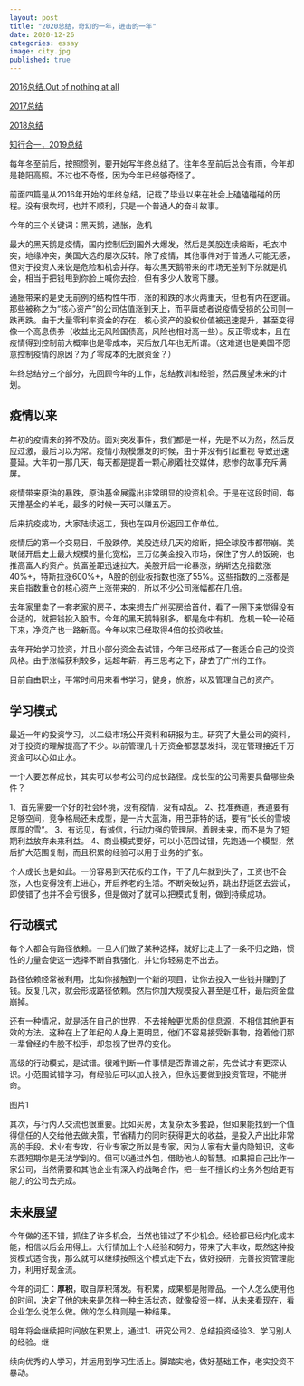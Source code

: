 ```yaml
---
layout: post
title: "2020总结，奇幻的一年，进击的一年"
date: 2020-12-26
categories: essay
image: city.jpg
published: true
---
```


[2016总结,Out of nothing at all](https://zhuanlan.zhihu.com/p/24575481)

[2017总结](http://yangqinyuan.com/essay/flow.html)

[2018总结](http://yangqinyuan.com/essay/merrychris.html)

[知行合一，2019总结](http://yangqinyuan.com/essay/tl.html)

每年冬至前后，按照惯例，要开始写年终总结了。往年冬至前后总会有雨，今年却是艳阳高照。不过也不奇怪，因为今年已经够奇怪了。

前面四篇是从2016年开始的年终总结，记载了毕业以来在社会上磕磕碰碰的历程。没有很坎坷，也并不顺利，只是一个普通人的奋斗故事。


今年的三个关键词：黑天鹅，通胀，危机

最大的黑天鹅是疫情，国内控制后到国外大爆发，然后是美股连续熔断，毛衣冲突，地缘冲突，美国大选的屡次反转。除了疫情，其他事件对于普通人可能无感，但对于投资人来说是危险和机会并存。每次黑天鹅带来的市场无差别下杀就是机会，相当于把钱甩到你脸上喊你去捡，但有多少人敢弯下腰。

通胀带来的是史无前例的结构性牛市，涨的和跌的冰火两重天，但也有内在逻辑。那些被称之为“核心资产”的公司估值涨到天上，而平庸或者说疫情受损的公司则一跌再跌。由于大量零利率资金的存在，核心资产的股权价值被迅速提升，甚至变得像一个高息债券（收益比无风险国债高，风险也相对高一些）。反正零成本，且在疫情得到控制前大概率也是零成本，买后放几年也无所谓。（这难道也是美国不愿意控制疫情的原因？为了零成本的无限资金？）

年终总结分三个部分，先回顾今年的工作，总结教训和经验，然后展望未来的计划。

## 疫情以来

年初的疫情来的猝不及防。面对突发事件，我们都是一样，先是不以为然，然后反应过激，最后习以为常。疫情小规模爆发的时候，由于并没有引起重视
导致迅速蔓延。大年初一那几天，每天都是提着一颗心刷着社交媒体，悲惨的故事充斥满屏。

疫情带来原油的暴跌，原油基金展露出非常明显的投资机会。于是在这段时间，每天撸基金的羊毛，最多的时候一天可以赚五万。

后来抗疫成功，大家陆续返工，我也在四月份返回工作单位。

疫情后的第一个交易日，千股跌停。美股连续几天的熔断，把全球股市都带崩。美联储开启史上最大规模的量化宽松，三万亿美金投入市场，保住了穷人的饭碗，也推高富人的资产。贫富差距迅速拉大。美股开启一轮暴涨，纳斯达克指数涨40%+，特斯拉涨600%+，A股的创业板指数也涨了55%。这些指数的上涨都是来自指数重仓的核心资产上涨带来的，所以不少公司涨幅都在几倍。

去年家里卖了一套老家的房子，本来想去广州买房给首付，看了一圈下来觉得没有合适的，就把钱投入股市。今年的黑天鹅特别多，都是危中有机。危机一轮一轮砸下来，净资产也一路新高。今年以来已经取得4倍的投资收益。

去年开始学习投资，并且小部分资金去试错，今年已经形成了一套适合自己的投资风格。由于涨幅获利较多，远超年薪，再三思考之下，辞去了广州的工作。

目前自由职业，平常时间用来看书学习，健身，旅游，以及管理自己的资产。

## 学习模式

最近一年的投资学习，以二级市场公开资料和研报为主。研究了大量公司的资料，对于投资的理解提高了不少。以前管理几十万资金都瑟瑟发抖，现在管理接近千万资金可以心如止水。

一个人要怎样成长，其实可以参考公司的成长路径。成长型的公司需要具备哪些条件？

1、首先需要一个好的社会环境，没有疫情，没有动乱。
2、找准赛道，赛道要有足够空间，竞争格局还未成型，是一片大蓝海，用巴菲特的话，要有“长长的雪坡厚厚的雪”。
3、有远见，有诚信，行动力强的管理层。着眼未来，而不是为了短期利益放弃未来利益。
4、商业模式要好，可以小范围试错，先跑通一个模型，然后扩大范围复制，而且积累的经验可以用于业务的扩张。

个人成长也是如此。一份容易到天花板的工作，干了几年就到头了，工资也不会涨，人也变得没有上进心，开启养老的生活。不断突破边界，跳出舒适区去尝试，即使错了也并不会亏很多，但是做对了就可以把模式复制，做到持续成功。

## 行动模式

每个人都会有路径依赖。一旦人们做了某种选择，就好比走上了一条不归之路，惯性的力量会使这一选择不断自我强化，并让你轻易走不出去。

路径依赖经常被利用，比如你接触到一个新的项目，让你去投入一些钱并赚到了钱。反复几次，就会形成路径依赖。然后你加大规模投入甚至是杠杆，最后资金盘崩掉。

还有一种情况，就是活在自己的世界，不去接触更优质的信息源，不相信其他更有效的方法。这种在上了年纪的人身上更明显，他们不容易接受新事物，抱着他们那一辈曾经的牛股不松手，却忽视了世界的变化。

高级的行动模式，是试错。很难判断一件事情是否靠谱之前，先尝试才有更深认识。小范围试错学习，有经验后可以加大投入，但永远要做到投资管理，不能拼命。

图片1

其次，与行内人交流也很重要。比如买房，太复杂太多套路，但如果能找到一个值得信任的人交给他去做决策，节省精力的同时获得更大的收益，是投入产出比非常高的手段。术业有专攻，行业专家之所以是专家，因为人家有大量内隐知识，这些东西短期你是无法学到的。但可以通过外包，借助他人的智慧。如果把自己比作一家公司，当然需要和其他企业有深入的战略合作，把一些不擅长的业务外包给更有能力的公司去完成。

## 未来展望

今年做的还不错，抓住了许多机会，当然也错过了不少机会。经验都已经内化成本能，相信以后会用得上。大行情加上个人经验和努力，带来了大丰收，既然这种投资模式适合我，那么就可以继续按照这个模式走下去，做好投研，完善投资管理能力，利用好现金流。

今年的词汇：**厚积**，取自厚积薄发。有积累，成果都是附赠品。一个人怎么使用他的时间，决定了他的未来是怎样一种生活状态，就像投资一样，从未来看现在，看企业怎么说怎么做。做的怎么样则是一种结果。

明年将会继续把时间放在积累上，通过1、研究公司2、总结投资经验3、学习别人的经验。继

续向优秀的人学习，并运用到学习生活上。脚踏实地，做好基础工作，老实投资不暴动。

